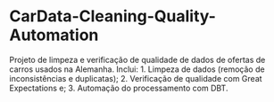 # CarData-Cleaning-Quality-Automation
Projeto de limpeza e verificação de qualidade de dados de ofertas de carros usados na Alemanha. Inclui: 1. Limpeza de dados (remoção de inconsistências e duplicatas); 2. Verificação de qualidade com Great Expectations e; 3. Automação do processamento com DBT.
